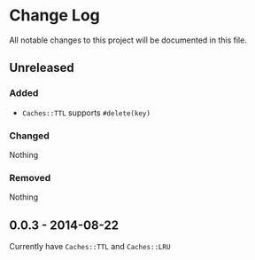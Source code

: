 # Change Log
All notable changes to this project will be documented in this file.

## Unreleased

### Added

- `Caches::TTL` supports `#delete(key)`

### Changed
Nothing

### Removed
Nothing

## 0.0.3 - 2014-08-22

Currently have `Caches::TTL` and `Caches::LRU`
